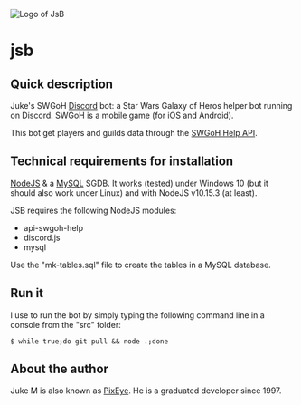 ![Logo of JsB](Assets/Maul-s-eye_128x128.jpg)

# jsb

## Quick description

Juke's SWGoH [Discord](https://discordapp.com/) bot: a Star Wars Galaxy of Heros helper bot running on Discord. SWGoH is a mobile game (for iOS and Android).

This bot get players and guilds data through the [SWGoH Help API](https://api.swgoh.help/).

## Technical requirements for installation

[NodeJS](https://nodejs.org/en/) & a [MySQL](https://dev.mysql.com/) SGDB.
It works (tested) under Windows 10 (but it should also work under Linux) and with NodeJS v10.15.3 (at least).

JSB requires the following NodeJS modules:

* api-swgoh-help
* discord.js
* mysql

Use the "mk-tables.sql" file to create the tables in a MySQL database.

## Run it

I use to run the bot by simply typing the following command line in a console from the "src" folder:

    $ while true;do git pull && node .;done

## About the author

Juke M is also known as [PixEye](http://pixeye.net). He is a graduated developer since 1997.
